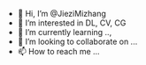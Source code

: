 - 👋 Hi, I’m @JieziMizhang
- 👀 I’m interested in DL, CV, CG
- 🌱 I’m currently learning ..,
- 💞️ I’m looking to collaborate on ...
- 📫 How to reach me ...

<!---
JieziMizhang/JieziMizhang is a ✨ special ✨ repository because its `README.md` (this file) appears on your GitHub profile.
You can click the Preview link to take a look at your changes.
--->
